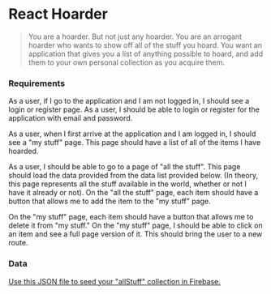 # React Hoarder
> You are a hoarder. But not just any hoarder. You are an arrogant hoarder who wants to show off all of the stuff you hoard. You want an application that gives you a list of anything possible to hoard, and add them to your own personal collection as you acquire them. 

### Requirements
As a user, if I go to the application and I am not logged in, I should see a login or register page.
As a user, I should be able to login or register for the application with email and password.

As a user, when I first arrive at the application and I am logged in, I should see a "my stuff" page. This page should have a list of all of the items I have hoarded.

As a user, I should be able to go to a page of "all the stuff". This page should load the data provided from the data list provided below. (In theory, this page represents all the stuff available in the world, whether or not I have it already or not). 
On the "all the stuff" page, each item should have a button that allows me to add the item to the "my stuff" page.

On the "my stuff" page, each item should have a button that allows me to delete it from "my stuff." 
On the "my stuff" page, I should be able to click on an item and see a full page version of it. This should bring the user to a new route. 

### Data
[Use this JSON file to seed your "allStuff" collection in Firebase.](./allStuff.json)
